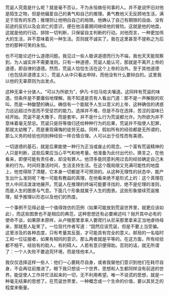 荒诞人究竟是什么呢？就是毫不否认，不为永恒做任何事的人。并不是说怀旧对他是陌生之物，但是他偏爱自己的勇气和自己的推理。勇气教他义无反顾地生活，满足于现有的东西；推理则让他明白自己的局限。他确认了自己有期限的自由、没有前途的反抗以及会消亡的意识，便在他活着期间继续他的冒险。这就是他的地盘，这就是他的行动，排除一切判断，只保留自主判断的行动。对他而言，一种更加伟大的生活，并不意味着另一种生活。否则就不诚实了。我在这里甚至不提称之为后世的那种可笑的永恒。

也不可能论述什么道德问题。我见过一些人极讲道德而行为不端，我也天天能观察到，为人诚实并不需要准则。只有一种道德，荒诞人能认可，那就是不离开上帝的道德，即自律的道德。然而，荒诞人恰恰生活在这个上帝的治外。至于其他道德（也包括非道德主义），荒诞人从中只看出申辩，而他没有什么要辩白的。这里我以他的无辜原则为出发点。

这种无辜十分骇人。“可以为所欲为”，伊凡·卡拉马佐夫嚷道。这同样有荒诞的味道。但条件是不要庸俗地理解。我不知道是否有人看出门道：那不是一声解脱的欢叫，而是一种酸楚的确认。确信有一个能赋予人生以意义的上帝，这种确信的诱惑力远远超过作恶而不受惩罚的能力。选择并不难，但是不存在选择，苦涩的滋味已经开始。荒诞不是大撒手，而是套牢。并不是什么行为荒诞都允许。为所欲为并不意味着毫无禁忌。荒诞只是将等值归还给种种行为的后果，荒诞并不指使人犯罪，那就太幼稚了，而是重现痛悔的徒劳无益。同样，假如所有的经验都是无所谓的，那么义务的经验也同别种经验一样合情合理。人可以出于任性而有美德。

一切道德的基石，就是后果能使一种行为正当或废止的观念。一个富有荒诞精神的人只是判断，这些后果应当心平气和地考量。他准备为此付出代价。换言之，在他看来，即便可能有责任者，却没有罪人。他顶多能同意利用过去的经验确定自己未来的行为。时间将激活时间，生活支持生活。在这个既局限又充满可能性的地盘上，他觉得除了清醒，它本身一切都是不可预测的。从这种无理性的状态中，能产生出什么准则呢？唯一可能有教益的真理，在他看来绝不是形式上的：这个真理在世人中间活泼泼地展开。荒诞人在推理的终端可能要寻找的，绝不是伦理的准则，而是人生的图景与气息。下面几个形象就属于人生的图景。这些形象接续荒诞推理，赋予推理以形态以及他们的热度。

一个事例不见得必是一个值得效仿的范例（如果可能放到荒诞世界里，就更应该如此），而这些图景也不是相应的典范，这种思想还有必要阐述吗？抛开其中必有的使命不谈，如果原本原样，从卢梭那里拿来人要爬行从尼采那里拿来正当地虐待母亲，那就惹人耻笑了。一位现代作者写道：“固然应该荒诞，但是不要上当受骗。这里涉及的各种态度，只有考量其反面，才可能具有完全的意义。邮局的一名临时工和一位征服者，如果有相同的意识，那么两者就是平等的。在这方面，所有经验都不相干。经验有的助人，有的碍人。人若有意识便得助。否则的话，就无所谓了：一个人失败不要追究环境，而是怪他本人。

我仅仅选择这样一些人：他们一心要耗尽自身，或者我替他们意识到他们在耗尽自身，不会再往前推进了。眼下我只想谈一个世界，思想和人生都同样没有前途的世界。能促使人工作并忙活起来的一切，无不利用希望。唯一不说谎的思想，就是一种毫无结果的思想了。在荒诞世界里，一种概念或一个生命的价值，要以其贫乏的程度来衡量。
